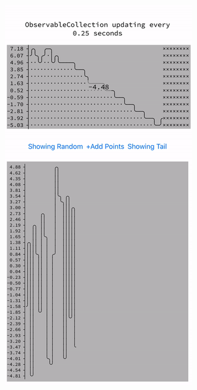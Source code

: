 ![UI](https://github.com/maxim-saplin/TimeSeries-Xamarin/blob/master/TimeSeries-Xamarin.gif?raw=true)
